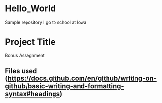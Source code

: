 # Hello_World
Sample repository
I go to school at Iowa
# Project Title
Bonus Assegnment
## Files used (https://docs.github.com/en/github/writing-on-github/basic-writing-and-formatting-syntax#headings)
